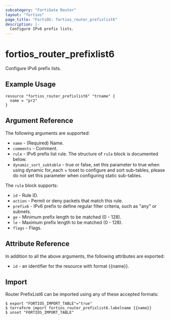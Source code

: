 ```yaml
---
subcategory: "FortiGate Router"
layout: "fortios"
page_title: "FortiOS: fortios_router_prefixlist6"
description: |-
  Configure IPv6 prefix lists.
---
```


# fortios_router_prefixlist6
Configure IPv6 prefix lists.

## Example Usage

```hcl
resource "fortios_router_prefixlist6" "trname" {
  name = "pr2"
}
```

## Argument Reference

The following arguments are supported:

* `name` - (Required) Name.
* `comments` - Comment.
* `rule` - IPv6 prefix list rule. The structure of `rule` block is documented below.
* `dynamic_sort_subtable` - true or false, set this parameter to true when using dynamic for_each + toset to configure and sort sub-tables, please do not set this parameter when configuring static sub-tables.

The `rule` block supports:

* `id` - Rule ID.
* `action` - Permit or deny packets that match this rule.
* `prefix6` - IPv6 prefix to define regular filter criteria, such as "any" or subnets.
* `ge` - Minimum prefix length to be matched (0 - 128).
* `le` - Maximum prefix length to be matched (0 - 128).
* `flags` - Flags.


## Attribute Reference

In addition to all the above arguments, the following attributes are exported:
* `id` - an identifier for the resource with format {{name}}.

## Import

Router PrefixList6 can be imported using any of these accepted formats:
```
$ export "FORTIOS_IMPORT_TABLE"="true"
$ terraform import fortios_router_prefixlist6.labelname {{name}}
$ unset "FORTIOS_IMPORT_TABLE"
```
